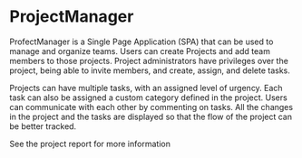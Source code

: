 # ProjectManager
ProfectManager is a Single Page Application (SPA) that can be used to manage and organize teams. Users can create Projects and add team members to those projects. 
Project administrators have privileges over the project, being able to invite members, and create, assign, and delete tasks. 

Projects can have multiple tasks, with an assigned level of urgency. Each task can also be assigned a custom category defined in the project. Users can communicate
with each other by commenting on tasks. All the changes in the project and the tasks are displayed so that the flow of the project can be better tracked.

See the project report for more information

